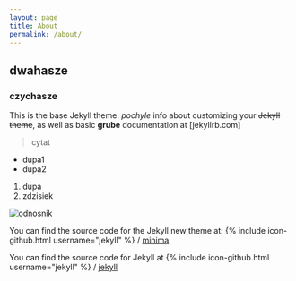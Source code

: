 ```yaml
---
layout: page
title: About
permalink: /about/
---
```

## dwahasze
### czychasze

This is the base Jekyll theme. *pochyle* info about customizing your ~~Jekyll theme~~, as well as basic **grube** documentation at [jekyllrb.com]
> cytat

- dupa1
- dupa2
1. dupa
3. zdzisiek

<!-- tekst do zakomentowania -->

![odnosnik](https://i.ytimg.com/vi/Fqdlb3Am1qA/hqdefault.jpg)

You can find the source code for the Jekyll new theme at:
{% include icon-github.html username="jekyll" %} /
[minima](https://github.com/jekyll/minima)

You can find the source code for Jekyll at
{% include icon-github.html username="jekyll" %} /
[jekyll](https://github.com/jekyll/jekyll)
